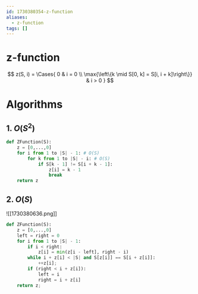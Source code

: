 ```yaml
---
id: 1730380354-z-function
aliases:
  - z-function
tags: []
---
```


# z-function
$$
z(S, i) = \Cases{
0 & i = 0 \\
\max{\left\{k \mid S[0, k] = S[i, i + k]\right\}}
& i > 0
}
$$

# Algorithms

## 1. $O(S^2)$
```python
def ZFunction(S):
    z = [0,...,0]
    for i from 1 to |S| - 1: # O(S)
        for k from 1 to |S| - i: # O(S)
            if S[k - 1] != S[i + k - 1]:
                z[i] = k - 1
                break
    return z

```

## 2. $O(S)$
![[1730380636.png]]
```python
def ZFunction(S):
    z = [0,...,0]
    left = right = 0
    for i from 1 to |S| - 1:
        if i < right:
            z[i] = min(z[i - left], right - i)
        while i + z[i] < |S| and S[z[i]] == S[i + z[i]]:
            ++z[i];
        if (right < i + z[i]):
            left = i
            right = i + z[i]
    return z;

```
